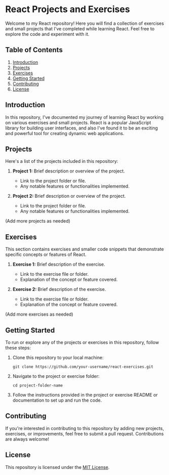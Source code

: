 # React Projects and Exercises

Welcome to my React repository! Here you will find a collection of exercises and small projects that I've completed while learning React. Feel free to explore the code and experiment with it.

## Table of Contents

1. [Introduction](#introduction)
2. [Projects](#projects)
3. [Exercises](#exercises)
4. [Getting Started](#getting-started)
5. [Contributing](#contributing)
6. [License](#license)

## Introduction

In this repository, I've documented my journey of learning React by working on various exercises and small projects. React is a popular JavaScript library for building user interfaces, and also I've found it to be an exciting and powerful tool for creating dynamic web applications.

## Projects

Here's a list of the projects included in this repository:

1. **Project 1:** Brief description or overview of the project.
   - Link to the project folder or file.
   - Any notable features or functionalities implemented.

2. **Project 2:** Brief description or overview of the project.
   - Link to the project folder or file.
   - Any notable features or functionalities implemented.

(Add more projects as needed)

## Exercises

This section contains exercises and smaller code snippets that demonstrate specific concepts or features of React.

1. **Exercise 1:** Brief description of the exercise.
   - Link to the exercise file or folder.
   - Explanation of the concept or feature covered.

2. **Exercise 2:** Brief description of the exercise.
   - Link to the exercise file or folder.
   - Explanation of the concept or feature covered.

(Add more exercises as needed)

## Getting Started

To run or explore any of the projects or exercises in this repository, follow these steps:

1. Clone this repository to your local machine:
   ```
   git clone https://github.com/your-username/react-exercises.git
   ```

2. Navigate to the project or exercise folder:
   ```
   cd project-folder-name
   ```

3. Follow the instructions provided in the project or exercise README or documentation to set up and run the code.

## Contributing

If you're interested in contributing to this repository by adding new projects, exercises, or improvements, feel free to submit a pull request. Contributions are always welcome!

## License

This repository is licensed under the [MIT License](LICENSE).
